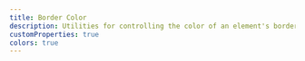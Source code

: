 ```yaml
---
title: Border Color
description: Utilities for controlling the color of an element's borders.
customProperties: true
colors: true
---
```

<div>
	<table-utility prefix="border" property="colors" attribute="border-color">
		<template #value="{ key }">
			border-color: var(--color-{{ key }});
		</template>
	</table-utility>
</div>